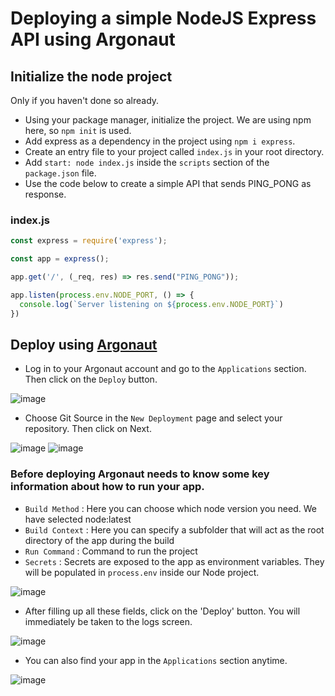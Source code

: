 # Deploying a simple NodeJS Express API using Argonaut

## Initialize the node project

Only if you haven't done so already.

- Using your package manager, initialize the project. We are using npm here, so `npm init` is used.
- Add express as a dependency in the project using `npm i express`.
- Create an entry file to your project called `index.js` in your root directory.
- Add `start: node index.js` inside the `scripts` section of the `package.json` file.
- Use the code below to create a simple API that sends PING_PONG as response.

### index.js
```javascript
const express = require('express');

const app = express();

app.get('/', (_req, res) => res.send("PING_PONG"));

app.listen(process.env.NODE_PORT, () => {
  console.log(`Server listening on ${process.env.NODE_PORT}`)
})
```

## Deploy using [Argonaut](https://argonaut.dev)

- Log in to your Argonaut account and go to the `Applications` section. Then click on the `Deploy` button.

![image](https://user-images.githubusercontent.com/9110203/162891234-a00cb457-6c08-4800-88ec-8a183062c874.png)

- Choose Git Source in the `New Deployment` page and select your repository. Then click on Next.

![image](https://user-images.githubusercontent.com/9110203/162893034-c1104b5d-1491-4dff-ab2e-075f3dec1a25.png)
![image](https://user-images.githubusercontent.com/9110203/162893455-56293741-b07a-4e3e-8c3f-9be5f55de5e5.png)

### Before deploying Argonaut needs to know some key information about how to run your app. 
 - `Build Method` : Here you can choose which node version you need. We have selected node:latest
 - `Build Context` : Here you can specify a subfolder that will act as the root directory of the app during the build
 - `Run Command` : Command to run the project
 - `Secrets` : Secrets are exposed to the app as environment variables. They will be populated in `process.env` inside our Node project.

 ![image](https://user-images.githubusercontent.com/9110203/162894811-9ca6cb52-999a-4c43-975d-d05d0afcbb0a.png)

- After filling up all these fields, click on the 'Deploy' button. You will immediately be taken to the logs screen.

![image](https://user-images.githubusercontent.com/9110203/162896423-a8de9db2-905e-4e19-aacf-aa906c6b1d12.png)

- You can also find your app in the `Applications` section anytime.

![image](https://user-images.githubusercontent.com/9110203/162896689-a45dab26-e3f2-4593-a97c-77ae01d5e4cc.png)

